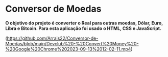 # Conversor de Moedas

<strong>O objetivo do projeto é converter o Real para outras moedas, Dólar, Euro, Libra e Bitcoin. 
Para esta aplicação foi usado o HTML, CSS e JavaScript.</strong>

(https://github.com/Arrais22/Conversor-de-Moedas/blob/main/Devclub%20-%20Convert%20Money%20-%20Google%20Chrome%202023-09-13%2012-02-11.mp4)
